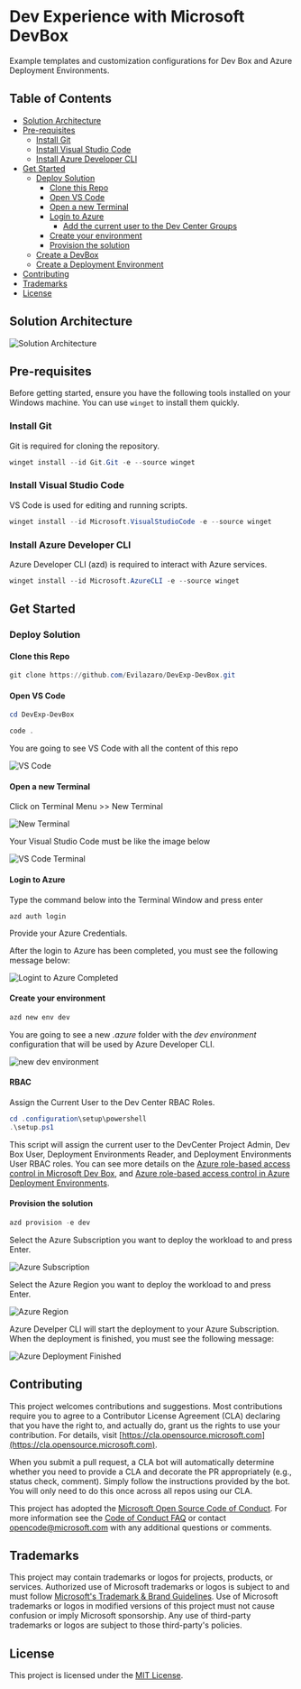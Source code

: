 # Dev Experience with Microsoft DevBox

Example templates and customization configurations for Dev Box and Azure Deployment Environments.

## Table of Contents

- [Solution Architecture](#solution-architecture)
- [Pre-requisites](#pre-requisites)
  - [Install Git](#install-git)
  - [Install Visual Studio Code](#install-visual-studio-code)
  - [Install Azure Developer CLI](#install-azure-developer-cli)
- [Get Started](#get-started)
  - [Deploy Solution](#deploy-solution)
    - [Clone this Repo](#clone-this-repo)
    - [Open VS Code](#open-vs-code)
    - [Open a new Terminal](#open-a-new-terminal)
    - [Login to Azure](#login-to-azure)
      - [Add the current user to the Dev Center Groups](#rbac)
    - [Create your environment](#create-your-environment)
    - [Provision the solution](#provision-the-solution)
  - [Create a DevBox](#comingsoon)
  - [Create a Deployment Environment](#comingsoon)
- [Contributing](#contributing)
- [Trademarks](#trademarks)
- [License](#license)

## Solution Architecture

![Solution Architecture](./images/ContosoDevBox.png)

## Pre-requisites

Before getting started, ensure you have the following tools installed on your Windows machine. You can use `winget` to install them quickly.

### Install Git

Git is required for cloning the repository.

```powershell
winget install --id Git.Git -e --source winget
```

### Install Visual Studio Code
VS Code is used for editing and running scripts.

```powershell
winget install --id Microsoft.VisualStudioCode -e --source winget
```

### Install Azure Developer CLI
Azure Developer CLI (azd) is required to interact with Azure services.

```powershell
winget install --id Microsoft.AzureCLI -e --source winget
```

## Get Started

### Deploy Solution

#### Clone this Repo

```powershell
git clone https://github.com/Evilazaro/DevExp-DevBox.git
```

#### Open VS Code
```powershell
cd DevExp-DevBox

code .
```

You are going to see VS Code with all the content of this repo

![VS Code](./images/vscode.png)

#### Open a new Terminal

Click on Terminal Menu >> New Terminal

![New Terminal](./images/terminalmenu.png)

Your Visual Studio Code must be like the image below

![VS Code Terminal](./images/vscodeterminal.png)

#### Login to Azure

Type the command below into the Terminal Window and press enter
```
azd auth login
```
Provide your Azure Credentials.

After the login to Azure has been completed, you must see the following message below:

![Logint to Azure Completed](./images/azureloggedin.png)

#### Create your environment
```powershell
azd new env dev
```
You are going to see a new *.azure* folder with the *dev environment* configuration that will be used by Azure Developer CLI.

![new dev environment](./images/newdevenv.png)

#### RBAC

Assign the Current User to the Dev Center RBAC Roles.

```powershell
cd .configuration\setup\powershell
.\setup.ps1
```

This script will assign the current user to the DevCenter Project Admin, Dev Box User, Deployment Environments Reader, and Deployment Environments User RBAC roles. You can see more details on the [Azure role-based access control in Microsoft Dev Box](https://learn.microsoft.com/en-us/azure/dev-box/concept-dev-box-role-based-access-control), and [Azure role-based access control in Azure Deployment Environments](https://learn.microsoft.com/en-us/azure/deployment-environments/concept-deployment-environments-role-based-access-control#built-in-roles).

#### Provision the solution
```powershell
azd provision -e dev
```
Select the Azure Subscription you want to deploy the workload to and press Enter.

![Azure Subscription](./images/azureSubscription.png)

Select the Azure Region you want to deploy the workload to and press Enter.

![Azure Region](./images/azureRegion.png)

Azure Develper CLI will start the deployment to your Azure Subscription. When the deployment is finished, you must see the following message:

![Azure Deployment Finished](./images/azuredeploymentfinished.png)

## Contributing

This project welcomes contributions and suggestions. Most contributions require you to agree to a Contributor License Agreement (CLA) declaring that you have the right to, and actually do, grant us the rights to use your contribution. For details, visit [https://cla.opensource.microsoft.com](https://cla.opensource.microsoft.com).

When you submit a pull request, a CLA bot will automatically determine whether you need to provide a CLA and decorate the PR appropriately (e.g., status check, comment). Simply follow the instructions provided by the bot. You will only need to do this once across all repos using our CLA.

This project has adopted the [Microsoft Open Source Code of Conduct](https://opensource.microsoft.com/codeofconduct/). For more information see the [Code of Conduct FAQ](https://opensource.microsoft.com/codeofconduct/faq/) or contact [opencode@microsoft.com](mailto:opencode@microsoft.com) with any additional questions or comments.

## Trademarks

This project may contain trademarks or logos for projects, products, or services. Authorized use of Microsoft trademarks or logos is subject to and must follow [Microsoft's Trademark & Brand Guidelines](https://www.microsoft.com/en-us/legal/intellectualproperty/trademarks/usage/general). Use of Microsoft trademarks or logos in modified versions of this project must not cause confusion or imply Microsoft sponsorship. Any use of third-party trademarks or logos are subject to those third-party's policies.

## License

This project is licensed under the [MIT License](LICENSE).
